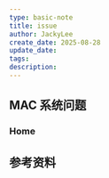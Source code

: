 ```yaml
---
type: basic-note
title: issue
author: JackyLee
create_date: 2025-08-28
update_date:
tags:
description:
---
```


## MAC 系统问题

### Home

## 参考资料
